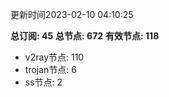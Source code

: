 更新时间2023-02-10 04:10:25

**总订阅: 45**
**总节点: 672**
**有效节点: 118**
- v2ray节点: 110
- trojan节点: 6
- ss节点: 2
